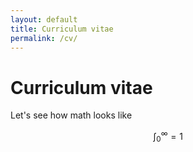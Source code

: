 ```yaml
---
layout: default
title: Curriculum vitae
permalink: /cv/ 
---
```


# Curriculum vitae 

Let's see how math looks like

$$
\int_0^\infty = 1
$$